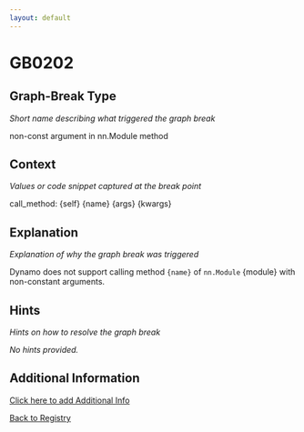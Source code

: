 ```yaml
---
layout: default
---
```

# GB0202

## Graph-Break Type
*Short name describing what triggered the graph break*

non-const argument in nn.Module method

## Context
*Values or code snippet captured at the break point*

call_method: {self} {name} {args} {kwargs}

## Explanation
*Explanation of why the graph break was triggered*

Dynamo does not support calling method `{name}` of ``nn.Module`` {module} with non-constant arguments.

## Hints
*Hints on how to resolve the graph break*

*No hints provided.*


## Additional Information

<!-- ADDITIONAL INFORMATION START - Add custom information below this line -->

<!-- ADDITIONAL INFORMATION END -->


[Click here to add Additional Info](https://github.com/pytorch-labs/compile-graph-break-site/edit/main/docs/gb/gb0202.md)

[Back to Registry](../index.html)
